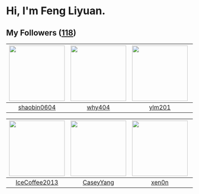 # Hi, I'm Feng Liyuan.

## My Followers ([118](https://github.com/SunRunAway?tab=followers))

| <img src="https://avatars.githubusercontent.com/u/10383?v=4" width="150" height="150" /> | <img src="https://avatars.githubusercontent.com/u/35111?v=4" width="150" height="150" /> | <img src="https://avatars.githubusercontent.com/u/588162?v=4" width="150" height="150" /> | <img src="https://avatars.githubusercontent.com/u/552936?v=4" width="150" height="150" /> |
| :--------------------------------------------------------------------------------------: | :--------------------------------------------------------------------------------------: | :---------------------------------------------------------------------------------------: | :---------------------------------------------------------------------------------------: |
|                       [shaobin0604](https://github.com/shaobin0604)                      |                            [why404](https://github.com/why404)                           |                            [ylm201](https://github.com/ylm201)                            |                           [mbautin](https://github.com/mbautin)                           |

| <img src="https://avatars.githubusercontent.com/u/4661589?v=4" width="150" height="150" /> | <img src="https://avatars.githubusercontent.com/u/2445114?v=4" width="150" height="150" /> | <img src="https://avatars.githubusercontent.com/u/1175567?v=4" width="150" height="150" /> | <img src="https://avatars.githubusercontent.com/u/5827851?v=4" width="150" height="150" /> |
| :----------------------------------------------------------------------------------------: | :----------------------------------------------------------------------------------------: | :----------------------------------------------------------------------------------------: | :----------------------------------------------------------------------------------------: |
|                      [IceCoffee2013](https://github.com/IceCoffee2013)                     |                          [CaseyYang](https://github.com/CaseyYang)                         |                              [xen0n](https://github.com/xen0n)                             |                          [sarahsumm](https://github.com/sarahsumm)                         |